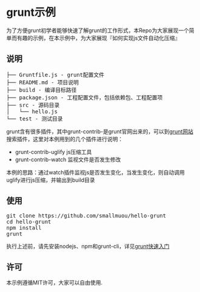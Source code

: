 # grunt示例

为了方便grunt初学者能够快速了解grunt的工作形式，本Repo为大家展现一个简单而有趣的示例，在本示例中，为大家展现『如何实现js文件自动化压缩』

## 说明

<pre>
├── Gruntfile.js - grunt配置文件
├── README.md - 项目说明
├── build - 编译目标路径
├── package.json - 工程配置文件，包括依赖包、工程配置项
├── src - 源码目录
│   └── hello.js
└── test - 测试目录
</pre>

grunt含有很多插件，其中grunt-contrib-是grunt官网出来的，可以到[grunt网站](http://www.gruntjs.net/plugins)搜索插件，这里对本例用到的几个插件进行说明：

* grunt-contrib-uglify  js压缩工具
* grunt-contrib-watch  监视文件是否发生修改

本例的思路：通过watch插件监视js是否发生变化，当发生变化，则自动调用uglify进行js压缩，并输出到build目录

## 使用
<pre>
git clone https://github.com/smallmuou/hello-grunt
cd hello-grunt
npm install
grunt
</pre>
执行上述前，请先安装nodejs、npm和grunt-cli，详见[grunt快速入门](http://www.gruntjs.net/getting-started)

## 许可

本示例遵循MIT许可，大家可以自由使用.
